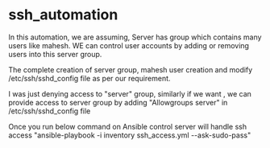 # ssh_automation

In this automation, we are assuming, Server has group which contains many users like mahesh.
WE can control user accounts by adding or removing users into this server group.

The complete creation of server group, mahesh user creation and modify /etc/ssh/sshd_config file as per our requirement.

I was just denying access to "server" group, similarly if we want , we can provide access to server group by adding "Allowgroups server" in /etc/ssh/sshd_config file

Once you run below command on Ansible control server will handle ssh access
"ansible-playbook -i inventory ssh_access.yml --ask-sudo-pass"
